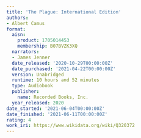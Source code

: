 ```yaml
---
title: 'The Plague: International Edition'
authors:
- Albert Camus
format:
  aisn:
    product: 1705014453
    membership: B07BVZK3XQ
  narrators:
  - James Jenner
  date_released: '2020-10-29T00:00:00Z'
  date_purchased: '2021-04-22T00:00:00Z'
  version: Unabridged
  runtime: 10 hours and 52 minutes
  type: Audiobook
  publisher:
    name: Recorded Books, Inc.
  year_released: 2020
date_started: '2021-06-04T00:00:00Z'
date_finished: '2021-06-11T00:00:00Z'
rating: 4
work_iri: https://www.wikidata.org/wiki/Q320372
---
```


